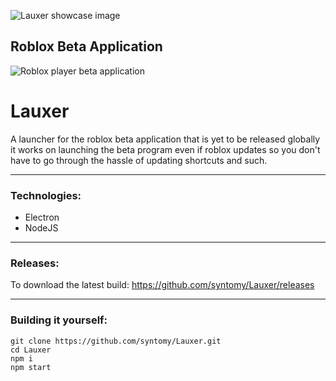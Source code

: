 ![Lauxer showcase image](https://i.ibb.co/JnyNLys/Screenshot-2021-08-30-174020.png)

## Roblox Beta Application
![Roblox player beta application](https://i.ibb.co/xDb8C8F/Screenshot-2021-08-30-174045.png)
# Lauxer
A launcher for the roblox beta application that is yet to be released globally it works on launching the beta program even if roblox updates so you don't have to go through the hassle of updating shortcuts and such.

---
### Technologies:
* Electron
* NodeJS
---
### Releases:
To download the latest build:
https://github.com/syntomy/Lauxer/releases

---
### Building it yourself:
```
git clone https://github.com/syntomy/Lauxer.git
cd Lauxer
npm i
npm start
```